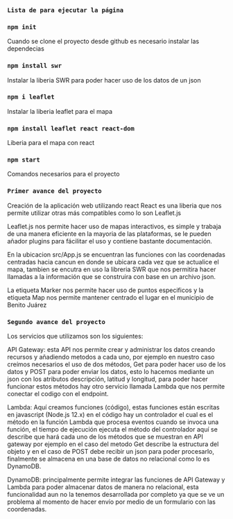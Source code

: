### `Lista de para ejecutar la página`
### `npm init`
Cuando se clone el proyecto desde github es necesario instalar las dependecias
### `npm install swr`
Instalar la liberia SWR para poder hacer uso de los datos de un json

### `npm i leaflet`
Instalar la liberia leaflet para el mapa

### `npm install leaflet react react-dom`
Liberia para el mapa con react

### `npm start`
Comandos necesarios para el proyecto

### `Primer avance del proyecto`
Creación de la aplicación web utilizando react
React es una liberia que nos permite utilizar otras más compatibles como lo son Leaflet.js

Leaflet.js nos permite hacer uso de mapas interactivos, es simple y trabaja de una manera eficiente en la mayoria de
las plataformas, se le pueden añador plugins para fácilitar el uso y contiene bastante documentación.

En la ubicacion src/App.js se encuentran las funciones con las coordenadas centradas hacia
cancun en donde se ubicara cada vez que se actualice el mapa, tambien se encutra en uso la libreria SWR que nos
permitira hacer llamadas a la información que se construira con base en un archivo json.

La etiqueta Marker nos permite hacer uso de puntos especificos y la etiqueta Map nos permite mantener centrado el lugar en
el municipio de Benito Juárez

### `Segundo avance del proyecto`

Los servicios que utilizamos son los siguientes:

API Gateway: esta API nos permite crear y administrar los datos creando recursos y añadiendo metodos a cada uno, por ejemplo en nuestro caso creímos necesarios el uso de dos métodos, Get para poder hacer uso de los datos y POST para poder enviar los datos, esto lo hacemos mediante un json con los atributos descripción, latitud y longitud, para poder hacer funcionar estos métodos hay otro servicio llamada Lambda que nos permite conectar el codigo con el endpoint.

Lambda: Aquí creamos funciones (código), estas funciones están escritas en javascript (Node.js 12.x) en el código hay un controlador el cual es el método en la función Lambda que procesa eventos cuando se invoca una función, el tiempo de ejecución ejecuta el método del controlador aquí se describe que hará cada uno de los métodos que se muestran en API gateway por ejemplo en el caso del metodo Get describe la estructura del objeto y en el caso de POST debe recibir un json para poder procesarlo, finalmente se almacena en una base de datos no relacional como lo es DynamoDB.

DynamoDB: principalmente permite integrar las funciones de API Gateway y Lambda para poder almacenar datos de manera no relacional, esta funcionalidad aun no la tenemos desarrollada por completo ya que se ve un problema al momento de hacer envío por medio de un formulario con las coordenadas.
